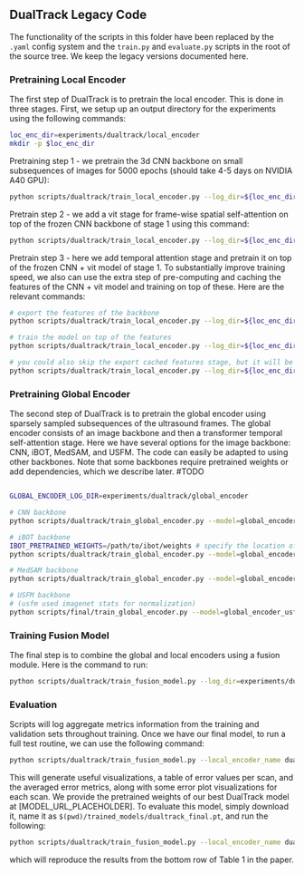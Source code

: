 ## DualTrack Legacy Code

The functionality of the scripts in this folder have been replaced by the `.yaml` config system and the `train.py` and `evaluate.py` scripts in the root of the source tree. We keep the legacy versions documented here.

### Pretraining Local Encoder

The first step of DualTrack is to pretrain the local encoder. This is done in three stages. First, we setup up an output directory for the experiments using the following commands:

```bash
loc_enc_dir=experiments/dualtrack/local_encoder
mkdir -p $loc_enc_dir
```

Pretraining step 1 - we pretrain the 3d CNN backbone on small subsequences of images for 5000 epochs (should take 4-5 days on NVIDIA A40 GPU): 
```bash
python scripts/dualtrack/train_local_encoder.py --log_dir=${loc_enc_dir}/stage1 --epochs=5000 --lr=1e-4 --weight_decay=1e-3 --run_validation_every_n_epochs=100 --batch_size=16 --sequence_length_train=16 --augmentations --model=dualtrack_loc_enc_stg1 
```

Pretrain step 2 - we add a vit stage for frame-wise spatial self-attention on top of the frozen CNN backbone of stage 1 using this command: 
```bash
python scripts/dualtrack/train_local_encoder.py --log_dir=${loc_enc_dir}/stage2 --epochs=500 --lr=1e-3 --weight_decay=0 --run_validation_every_n_epochs=10 --batch_size=1 --augmentations --model=dualtrack_loc_enc_stg2 --backbone_weights=${loc_enc_dir}/stage1/checkpoint/last.pt
```

Pretrain step 3 - here we add temporal attention stage and pretrain it on top of the frozen CNN + vit model of stage 1. To substantially improve training speed, we also can use the extra step of pre-computing and caching the features of the CNN + vit model and training on top of these. Here are the relevant commands:
```bash
# export the features of the backbone 
python scripts/dualtrack/train_local_encoder.py --log_dir=${loc_enc_dir}/stage3 --batch_size=1 --model=dualtrack_loc_enc_stg3 --backbone_weights=${loc_enc_dir}/stage2/checkpoint/last.pt --cached_features_file ${loc_enc_dir}/stage3/cached_intermediates.h5 export_features

# train the model on top of the features
python scripts/dualtrack/train_local_encoder.py --log_dir=${loc_enc_dir}/stage3 --batch_size=1 --model=dualtrack_loc_enc_stg3 --backbone_weights=${loc_enc_dir}/stage2/checkpoint/last.pt --cached_features_file ${loc_enc_dir}/stage3/cached_intermediates.h5 --batch_size=1 --lr=1e-4 --epochs 500 --run_validation_every_n_epochs=10 

# you could also skip the export cached features stage, but it will be far slower.
python scripts/dualtrack/train_local_encoder.py --log_dir=${loc_enc_dir}/stage3 --batch_size=1 --model=dualtrack_loc_enc_stg3 --backbone_weights=${loc_enc_dir}/stage2/checkpoint/last.pt --batch_size=1 --lr=1e-4 --epochs 500 --run_validation_every_n_epochs=10 

```

### Pretraining Global Encoder

The second step of DualTrack is to pretrain the global encoder using sparsely sampled subsequences of the ultrasound frames. The global encoder consists of an image backbone and then a transformer temporal self-attention stage. Here we have several options for the image backbone: CNN, iBOT, MedSAM, and USFM. The code can easily be adapted to using other backbones. Note that some backbones require pretrained weights or add dependencies, which we describe later. #TODO

```bash 

GLOBAL_ENCODER_LOG_DIR=experiments/dualtrack/global_encoder

# CNN backbone
python scripts/dualtrack/train_global_encoder.py --model=global_encoder_cnn --use_amp --in_channels=1 --mean 0.5 --std 0.25 --log_dir=${GLOBAL_ENCODER_LOG_DIR}

# iBOT backbone
IBOT_PRETRAINED_WEIGHTS=/path/to/ibot/weights # specify the location of ibot pretraining
python scripts/dualtrack/train_global_encoder.py --model=global_encoder_ibot --use_amp --in_channels=1 --mean 0.5 --std 0.25 --backbone_weights=$IBOT_PRETRAINED_WEIGHTS --log_dir=${GLOBAL_ENCODER_LOG_DIR}

# MedSAM backbone
python scripts/dualtrack/train_global_encoder.py --model=global_encoder_medsam --use_amp --in_channels=3 --mean 0 0 0 --std 1 1 1 --batch_size=4 --log_dir=${GLOBAL_ENCODER_LOG_DIR}

# USFM backbone 
# (usfm used imagenet stats for normalization)
python scripts/final/train_global_encoder.py --model=global_encoder_usfm --use_amp --in_channels=3 --mean 0.485 0.456 0.406 --std 0.228 0.224 0.225 --batch_size=4 --log_dir=${GLOBAL_ENCODER_LOG_DIR}
```

### Training Fusion Model 

The final step is to combine the global and local encoders using a fusion module. Here is the command to run: 

```bash 
python scripts/dualtrack/train_fusion_model.py --log_dir=experiments/dualtrack/fusion_model --local_encoder_name dualtrack_loc_enc_stg3 --local_encoder_ckpt ${loc_enc_dir}/stage3/checkpoint/best.pt --global_encoder_name global_encoder_cnn --global_encoder_ckpt ${GLOBAL_ENCODER_LOG_DIR}/checkpoint/best.pt --mean 0.5 --std 0.25 --in_channels=1 --loc_encoder_intermediates_cache ${loc_enc_dir}/stage3/cached_intermediates.h5
```

### Evaluation

Scripts will log aggregate metrics information from the training and validation sets throughout training. Once we have our final model, to run a full test routine, we can use the following command: 
```bash 
python scripts/dualtrack/train_fusion_model.py --local_encoder_name dualtrack_loc_enc_stg3_legacy test --model_weights experiments/dualtrack/fusion_model/checkpoint/best.pt --dataset=tus-rec-val --output experiments/dualtrack/test
```
This will generate useful visualizations, a table of error values per scan, and the averaged error metrics, along with some error plot visualizations for each scan. We provide the pretrained weights of our best DualTrack model at [MODEL_URL_PLACEHOLDER]. To evaluate this model, simply download it, name it as `$(pwd)/trained_models/dualtrack_final.pt`, and run the following:
```bash 
python scripts/dualtrack/train_fusion_model.py --local_encoder_name dualtrack_loc_enc_stg3_legacy test --model_weights trained_models/dualtrack_final.pt --dataset=tus-rec-val --output experiments/dualtrack/test
```
which will reproduce the results from the bottom row of Table 1 in the paper. 
